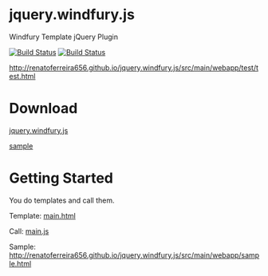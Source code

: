 jquery.windfury.js
========================================

Windfury Template jQuery Plugin

[![Build Status](https://travis-ci.org/renatoferreira656/jquery.windfury.js.png?branch=master)](https://travis-ci.org/renatoferreira656/jquery.windfury.js)
[![Build Status](https://api.shippable.com/projects/5414d8b3f82ab7ebd69ca70c/badge?branchName=master)](https://app.shippable.com/projects/5414d8b3f82ab7ebd69ca70c/builds/latest)

http://renatoferreira656.github.io/jquery.windfury.js/src/main/webapp/test/test.html

Download
========================================

[jquery.windfury.js](http://renatoferreira656.github.io/jquery.windfury.js/src/main/webapp/js/jquery.windfury.js)

[sample](https://github.com/renatoferreira656/jquery.windfury.js/releases/download/v1.0.0/windfury.zip)
    
Getting Started
========================================

You do templates and call them.

Template: [main.html](./src/main/webapp/page/Main.html)

Call: [main.js](./src/main/webapp/js/main.js)

Sample: http://renatoferreira656.github.io/jquery.windfury.js/src/main/webapp/sample.html







